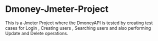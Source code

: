 # Dmoney-Jmeter-Project
This is a Jmeter Project where the DmoneyAPI is tested by creating test cases for Login , Creating users , Searching users and also performing Update and Delete operations. 


